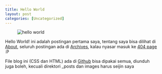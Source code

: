 ```yaml
---
title: Hello World
layout: post
categories: [Uncategorized]
---
```

<figure><img class="gambar" alt="hello world" src="https://lh5.googleusercontent.com/-Nsty-2IB5As/Ti2lf2sArzI/AAAAAAAAAJM/S9a6OlwTvTg/hello%252520world.png"></figure>

Hello World! ini adalah postingan pertama saya, tentang saya bisa dilihat di [About](/about/), seluruh postingan ada di [Archives](/archives/), kalau nyasar masuk ke [404 page](/404/) :P

File blog ini (CSS dan HTML) ada di [Github](https://github.com/timbul/timbul.github.com) bisa dipakai semua, diunduh juga boleh, kecuali direktori _posts dan images harus seijin saya